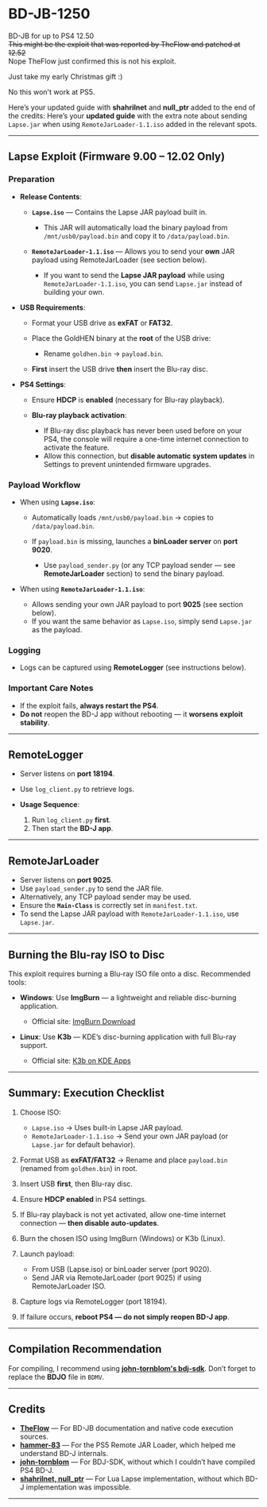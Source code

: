 # BD-JB-1250
BD-JB for up to PS4 12.50  
~~This might be the exploit that was reported by TheFlow and patched at 12.52~~  
Nope TheFlow just confirmed this is not his exploit.  

Just take my early Christmas gift :)  

No this won't work at PS5.  

Here’s your updated guide with **shahrilnet** and **null\_ptr** added to the end of the credits:
Here’s your **updated guide** with the extra note about sending `Lapse.jar` when using `RemoteJarLoader-1.1.iso` added in the relevant spots.

---

## Lapse Exploit (Firmware 9.00 – 12.02 Only)

### Preparation

* **Release Contents**:

  * **`Lapse.iso`** — Contains the Lapse JAR payload built in.

    * This JAR will automatically load the binary payload from `/mnt/usb0/payload.bin` and copy it to `/data/payload.bin`.
  * **`RemoteJarLoader-1.1.iso`** — Allows you to send your **own** JAR payload using RemoteJarLoader (see section below).

    * If you want to send the **Lapse JAR payload** while using `RemoteJarLoader-1.1.iso`, you can send `Lapse.jar` instead of building your own.
* **USB Requirements**:

  * Format your USB drive as **exFAT** or **FAT32**.
  * Place the GoldHEN binary at the **root** of the USB drive:

    * Rename `goldhen.bin` → `payload.bin`.
  * **First** insert the USB drive **then** insert the Blu-ray disc.
* **PS4 Settings**:

  * Ensure **HDCP** is **enabled** (necessary for Blu-ray playback).
  * **Blu-ray playback activation**:

    * If Blu-ray disc playback has never been used before on your PS4, the console will require a one-time internet connection to activate the feature.
    * Allow this connection, but **disable automatic system updates** in Settings to prevent unintended firmware upgrades.

### Payload Workflow

* When using **`Lapse.iso`**:

  * Automatically loads `/mnt/usb0/payload.bin` → copies to `/data/payload.bin`.
  * If `payload.bin` is missing, launches a **binLoader server** on **port 9020**.

    * Use `payload_sender.py` (or any TCP payload sender — see **RemoteJarLoader** section) to send the binary payload.
* When using **`RemoteJarLoader-1.1.iso`**:

  * Allows sending your own JAR payload to port **9025** (see section below).
  * If you want the same behavior as `Lapse.iso`, simply send `Lapse.jar` as the payload.

### Logging

* Logs can be captured using **RemoteLogger** (see instructions below).

### Important Care Notes

* If the exploit fails, **always restart the PS4**.
* **Do not** reopen the BD-J app without rebooting — it **worsens exploit stability**.

---

## RemoteLogger

* Server listens on **port 18194**.
* Use `log_client.py` to retrieve logs.
* **Usage Sequence**:

  1. Run `log_client.py` **first**.
  2. Then start the **BD-J app**.

---

## RemoteJarLoader

* Server listens on **port 9025**.
* Use `payload_sender.py` to send the JAR file.
* Alternatively, any TCP payload sender may be used.
* Ensure the **`Main-Class`** is correctly set in `manifest.txt`.
* To send the Lapse JAR payload with `RemoteJarLoader-1.1.iso`, use `Lapse.jar`.

---

## Burning the Blu-ray ISO to Disc

This exploit requires burning a Blu-ray ISO file onto a disc. Recommended tools:

* **Windows**: Use **ImgBurn** — a lightweight and reliable disc-burning application.

  * Official site: [ImgBurn Download](https://www.imgburn.com/)

* **Linux**: Use **K3b** — KDE’s disc-burning application with full Blu-ray support.

  * Official site: [K3b on KDE Apps](https://apps.kde.org/k3b/)

---

## Summary: Execution Checklist

1. Choose ISO:

   * `Lapse.iso` → Uses built-in Lapse JAR payload.
   * `RemoteJarLoader-1.1.iso` → Send your own JAR payload (or `Lapse.jar` for default behavior).
2. Format USB as **exFAT/FAT32** → Rename and place `payload.bin` (renamed from `goldhen.bin`) in root.
3. Insert USB **first**, then Blu-ray disc.
4. Ensure **HDCP enabled** in PS4 settings.
5. If Blu-ray playback is not yet activated, allow one-time internet connection — **then disable auto-updates**.
6. Burn the chosen ISO using ImgBurn (Windows) or K3b (Linux).
7. Launch payload:

   * From USB (Lapse.iso) or binLoader server (port 9020).
   * Send JAR via RemoteJarLoader (port 9025) if using RemoteJarLoader ISO.
8. Capture logs via RemoteLogger (port 18194).
9. If failure occurs, **reboot PS4 — do not simply reopen BD-J app**.

---

## Compilation Recommendation

For compiling, I recommend using **[john-tornblom's bdj-sdk](https://github.com/john-tornblom/bdj-sdk/)**.
Don’t forget to replace the **BDJO** file in `BDMV`.

---

## Credits

* **[TheFlow](https://github.com/theofficialflow)** — For BD-JB documentation and native code execution sources.
* **[hammer-83](https://github.com/hammer-83)** — For the PS5 Remote JAR Loader, which helped me understand BD-J internals.
* **[john-tornblom](https://github.com/john-tornblom)** — For BDJ-SDK, without which I couldn’t have compiled PS4 BD-J.
* **[shahrilnet, null\_ptr](https://github.com/shahrilnet/remote_lua_loader)** — For Lua Lapse implementation, without which BD-J implementation was impossible.

---






